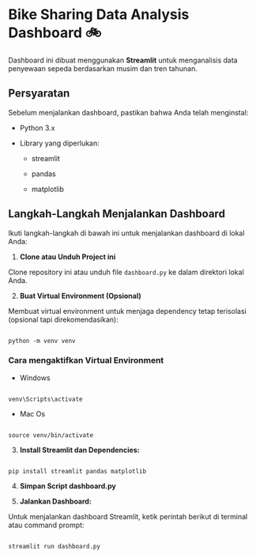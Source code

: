 
# Bike Sharing Data Analysis Dashboard 🚲

  

Dashboard ini dibuat menggunakan **Streamlit** untuk menganalisis data penyewaan sepeda berdasarkan musim dan tren tahunan.

  

## Persyaratan

  

Sebelum menjalankan dashboard, pastikan bahwa Anda telah menginstal:

- Python 3.x

- Library yang diperlukan:

	- streamlit

	- pandas

	- matplotlib

  

## Langkah-Langkah Menjalankan Dashboard

  

Ikuti langkah-langkah di bawah ini untuk menjalankan dashboard di lokal Anda:

  

1.  **Clone atau Unduh Project ini**

  

Clone repository ini atau unduh file `dashboard.py` ke dalam direktori lokal Anda.

  

2.  **Buat Virtual Environment (Opsional)**

  

Membuat virtual environment untuk menjaga dependency tetap terisolasi (opsional tapi direkomendasikan):

```

python -m venv venv

```
  

### Cara mengaktifkan Virtual Environment

- Windows

  

```

venv\Scripts\activate

```

- Mac Os

  

```

source venv/bin/activate

```

  
3. **Install Streamlit dan Dependencies:**

  

```

pip install streamlit pandas matplotlib

```

  

4.  **Simpan Script dashboard.py**

  

5.  **Jalankan Dashboard:**

  

Untuk menjalankan dashboard Streamlit, ketik perintah berikut di terminal atau command prompt:

```

streamlit run dashboard.py

```